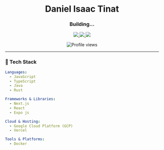 <!-- GitHub Profile README -->
<h1 align="center">Daniel Isaac Tinat</h1>
<h3 align="center">Building...</h3>

<p align="center">
  <a href="https://janedoe.dev" target="_blank">
    <img src="https://img.shields.io/badge/🌐 Portfolio-000?style=for-the-badge&logo=google-chrome&logoColor=white" />
  </a>
  <a href="https://www.linkedin.com/in/isaac-daniel-54ba8a225/" target="_blank">
    <img src="https://img.shields.io/badge/💼 LinkedIn-0077B5?style=for-the-badge&logo=linkedin&logoColor=white" />
  </a>
  <a href="https://x.com/zeke183898" target="_blank">
    <img src="https://img.shields.io/badge/🐦 Twitter-1DA1F2?style=for-the-badge&logo=twitter&logoColor=white" />
  </a>
</p>

<p align="center">
  <img src="https://komarev.com/ghpvc/?username=jane-doe&style=flat-square&color=gray" alt="Profile views" />
</p>

---

### 🧰 Tech Stack

```yaml
Languages:
  - JavaScript
  - TypeScript
  - Java
  - Rust

Frameworks & Libraries:
  - Next.js
  - React
  - Expo js

Cloud & Hosting:
  - Google Cloud Platform (GCP)
  - Vercel

Tools & Platforms:
  - Docker


